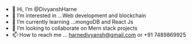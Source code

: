 - 👋 Hi, I’m @DivyanshHarne
- 👀 I’m interested in ...Web development and blockchain
- 🌱 I’m currently learning ...mongoDB and React Js
- 💞️ I’m looking to collaborate on Mern stack projects
- 📫 How to reach me ... harnedivyansh@gmail.com or +91 7489869925

<!---
DivyanshHarne/DivyanshHarne is a ✨ special ✨ repository because its `README.md` (this file) appears on your GitHub profile.
You can click the Preview link to take a look at your changes.
--->
